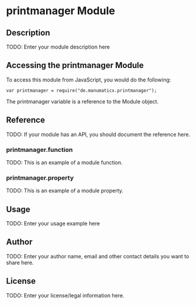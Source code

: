 # printmanager Module

## Description

TODO: Enter your module description here

## Accessing the printmanager Module

To access this module from JavaScript, you would do the following:

    var printmanager = require("de.manumaticx.printmanager");

The printmanager variable is a reference to the Module object.

## Reference

TODO: If your module has an API, you should document
the reference here.

### printmanager.function

TODO: This is an example of a module function.

### printmanager.property

TODO: This is an example of a module property.

## Usage

TODO: Enter your usage example here

## Author

TODO: Enter your author name, email and other contact
details you want to share here.

## License

TODO: Enter your license/legal information here.
